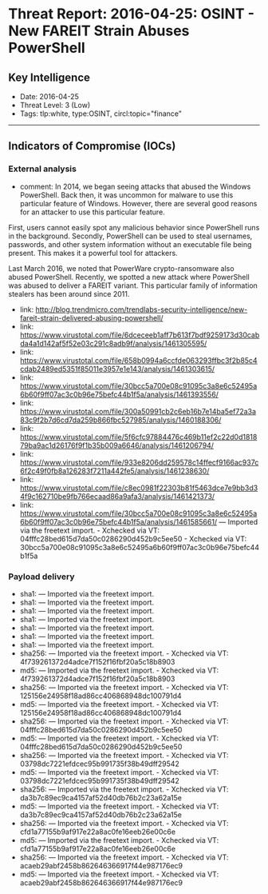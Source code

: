 # Threat Report: 2016-04-25: OSINT - New FAREIT Strain Abuses PowerShell


## Key Intelligence
* Date: 2016-04-25
* Threat Level: 3 (Low)
* Tags: tlp:white, type:OSINT, circl:topic="finance"

---

## Indicators of Compromise (IOCs)
### External analysis
* comment: In 2014, we began seeing attacks that abused the Windows PowerShell. Back then, it was uncommon for malware to use this particular feature of Windows. However, there are several good reasons for an attacker to use this particular feature.

First, users cannot easily spot any malicious behavior since PowerShell runs in the background.  Secondly, PowerShell can be used to steal usernames, passwords, and other system information without an executable file being present. This makes it a powerful tool for attackers.

Last March 2016, we noted that PowerWare crypto-ransomware also abused PowerShell. Recently, we spotted a new attack where PowerShell was abused to deliver a FAREIT variant. This particular family of information stealers has been around since 2011.
* link: http://blog.trendmicro.com/trendlabs-security-intelligence/new-fareit-strain-delivered-abusing-powershell/
* link: https://www.virustotal.com/file/6dceceeb1aff7b613f7bdf9259173d30cabda4a1d142af5f52e03c291c8adb9f/analysis/1461305595/
* link: https://www.virustotal.com/file/658b0994a6ccfde063293ffbc3f2b85c4cdab2489ed5351f85011e3957e1e143/analysis/1461303615/
* link: https://www.virustotal.com/file/30bcc5a700e08c91095c3a8e6c52495a6b60f9ff07ac3c0b96e75befc44b1f5a/analysis/1461393556/
* link: https://www.virustotal.com/file/300a50991cb2c6eb16b7e14ba5ef72a3a83c9f2b7d6cd7da259b866fbc527985/analysis/1460188306/
* link: https://www.virustotal.com/file/5f6cfc97884476c469b11ef2c22d0d181879ba9ac1d26176f9f1b35b009a6646/analysis/1461206794/
* link: https://www.virustotal.com/file/933e8206dd259578c14ffecf9166ac937c6f2c49f0fb8a126283f7211a442fe5/analysis/1461238630/
* link: https://www.virustotal.com/file/c8ec0981f22303b81f5463dce7e9bb3d34f9c162710be9fb766ecaad86a9afa3/analysis/1461421373/
* link: https://www.virustotal.com/file/30bcc5a700e08c91095c3a8e6c52495a6b60f9ff07ac3c0b96e75befc44b1f5a/analysis/1461585661/ — Imported via the freetext import. - Xchecked via VT: 04fffc28bed615d7da50c0286290d452b9c5ee50 - Xchecked via VT: 30bcc5a700e08c91095c3a8e6c52495a6b60f9ff07ac3c0b96e75befc44b1f5a

### Payload delivery
* sha1: <sha1> — Imported via the freetext import.
* sha1: <sha1> — Imported via the freetext import.
* sha1: <sha1> — Imported via the freetext import.
* sha1: <sha1> — Imported via the freetext import.
* sha1: <sha1> — Imported via the freetext import.
* sha1: <sha1> — Imported via the freetext import.
* sha1: <sha1> — Imported via the freetext import.
* sha256: <sha256> — Imported via the freetext import. - Xchecked via VT: 4f739261372d4adce7f152f16fbf20a5c18b8903
* md5: <md5> — Imported via the freetext import. - Xchecked via VT: 4f739261372d4adce7f152f16fbf20a5c18b8903
* sha256: <sha256> — Imported via the freetext import. - Xchecked via VT: 125156e24958f18ad86cc406868948dc100791d4
* md5: <md5> — Imported via the freetext import. - Xchecked via VT: 125156e24958f18ad86cc406868948dc100791d4
* sha256: <sha256> — Imported via the freetext import. - Xchecked via VT: 04fffc28bed615d7da50c0286290d452b9c5ee50
* md5: <md5> — Imported via the freetext import. - Xchecked via VT: 04fffc28bed615d7da50c0286290d452b9c5ee50
* sha256: <sha256> — Imported via the freetext import. - Xchecked via VT: 03798dc7221efdcec95b991735f38b49dff29542
* md5: <md5> — Imported via the freetext import. - Xchecked via VT: 03798dc7221efdcec95b991735f38b49dff29542
* sha256: <sha256> — Imported via the freetext import. - Xchecked via VT: da3b7c89ec9ca4157af52d40db76b2c23a62a15e
* md5: <md5> — Imported via the freetext import. - Xchecked via VT: da3b7c89ec9ca4157af52d40db76b2c23a62a15e
* sha256: <sha256> — Imported via the freetext import. - Xchecked via VT: cfd1a77155b9af917e22a8ac0fe16eeb26e00c6e
* md5: <md5> — Imported via the freetext import. - Xchecked via VT: cfd1a77155b9af917e22a8ac0fe16eeb26e00c6e
* sha256: <sha256> — Imported via the freetext import. - Xchecked via VT: acaeb29abf2458b862646366917f44e987176ec9
* md5: <md5> — Imported via the freetext import. - Xchecked via VT: acaeb29abf2458b862646366917f44e987176ec9
